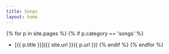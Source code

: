 ```yaml
---
title: Songs
layout: home
---
```


{% for p in site.pages %}
{% if p.category == 'songs' %}
- [{{ p.title }}]({{ site.url }}{{ p.url }})
{% endif %}
{% endfor %}